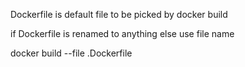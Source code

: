 Dockerfile is default file to be picked by docker build 

if Dockerfile is renamed to anything else use file name 

docker build --file <build>.Dockerfile